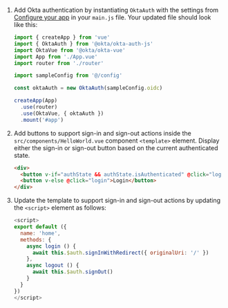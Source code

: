 1. Add Okta authentication by instantiating `OktaAuth` with the settings from [Configure your app](#configure-your-app) in your `main.js` file. Your updated file should look like this:

   ```js
   import { createApp } from 'vue'
   import { OktaAuth } from '@okta/okta-auth-js'
   import OktaVue from '@okta/okta-vue'
   import App from './App.vue'
   import router from './router'

   import sampleConfig from '@/config'

   const oktaAuth = new OktaAuth(sampleConfig.oidc)

   createApp(App)
     .use(router)
     .use(OktaVue, { oktaAuth })
     .mount('#app')
   ```

2. Add buttons to support sign-in and sign-out actions inside the `src/components/HelloWorld.vue` component `<template>` element. Display either the sign-in or sign-out button based on the current authenticated state.

   ```html
   <div>
     <button v-if="authState && authState.isAuthenticated" @click="logout">Logout</button>
     <button v-else @click="login">Login</button>
   </div>
   ```

3. Update the template to support sign-in and sign-out actions by updating the `<script>` element as follows:

   ```js
   <script>
   export default ({
     name: 'home',
     methods: {
       async login () {
         await this.$auth.signInWithRedirect({ originalUri: '/' })
       },
       async logout () {
         await this.$auth.signOut()
       }
     }
   })
   </script>
   ```
